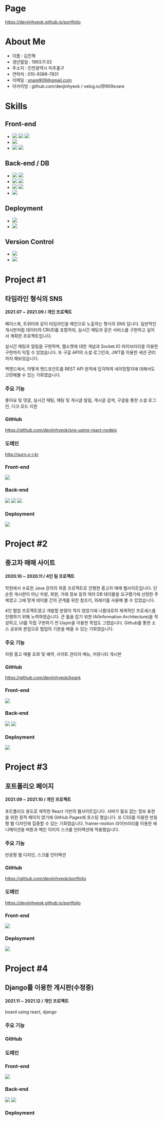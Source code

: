 # Page
https://devjinhyeok.github.io/portfolio

# About Me
- 이름 : 김진혁
- 생년월일 : 1993.11.02
- 주소지 : 인천광역시 미추홀구
- 연락처 : 010-9389-7831
- 이메일 : snare909@gmail.com
- 아카이빙 : github.com/devjinhyeok / velog.io/@909snare

# Skills
## Front-end
- <span><img src="https://img.shields.io/badge/HTML-e34f26?style=flat&logo=html5&logoColor=white"/></span> <span><img src="https://img.shields.io/badge/CSS-1572b6?style=flat&logo=css3&logoColor=white"/></span> <span><img src="https://img.shields.io/badge/JavaScript-dbab09?style=flat&logo=javascript&logoColor=white"/></span>
- <span><img src="https://img.shields.io/badge/jQuery-0769ad?style=flat&logo=jquery&logoColor=white"/></span>
- <span><img src="https://img.shields.io/badge/React-61dafb?style=flat&logo=react&logoColor=white"/></span>
<span><img src="https://img.shields.io/badge/Redux-764abc?style=flat&logo=redux&logoColor=white"/></span>
## Back-end / DB
- <span><img src="https://img.shields.io/badge/Node.js-3c873a?style=flat&logo=Node.js&logoColor=white"/></span> 
<span><img src="https://img.shields.io/badge/express-6ba063?style=flat&logo=Express&logoColor=white"/></span>
- <span><img src="https://img.shields.io/badge/MongoDB-3fa037?style=flat&logo=MongoDB&logoColor=white"/></span> 
<span><img src="https://img.shields.io/badge/mongoose-ffffff?style=flat"/></span>
- <span><img src="https://img.shields.io/badge/Spring-6AAD3D?style=flat&logo=Spring&logoColor=white"/></span> 
<span><img src="https://img.shields.io/badge/Servlets-F18146?style=flat&logo=Java&logoColor=white"/></span>
- <span><img src="https://img.shields.io/badge/Oracle-DB2024?style=flat&logo=Oracle&logoColor=white"/></span>
## Deployment
- <span><img src="https://img.shields.io/badge/AWS-F79403?style=flat&logo=amazon-aws&logoColor=white"/></span>
- <span><img src="https://img.shields.io/badge/GCP-4C89ED?style=flat&logo=Google&logoColor=white"/></span>
## Version Control
- <span><img src="https://img.shields.io/badge/git-E94D31?style=flat&logo=git&logoColor=white"/></span>
- <span><img src="https://img.shields.io/badge/GitHub-000000?style=flat&logo=GitHub&logoColor=white"/></span>

# Project #1 
## 타임라인 형식의 SNS
#### 2021.07 ~ 2021.09 / 개인 프로젝트 
페이스북, 트위터와 같이 타임라인을 메인으로 노출하는 형식의 SNS 입니다. 
일반적인 게시판처럼 데이터의 CRUD를 포함하되, 실시간 채팅과 같은 서비스를 구현하고 싶어서 계획한 프로젝트입니다. 

실시간 채팅과 알림을 구현하며, 웹소켓에 대한 개념과 Socket.IO 라이브러리을 이용한 구현까지 익힐 수 있었습니다. 또 구글 API의 소셜 로그인과, JWT를 이용한 세션 관리까지 해보았습니다. 

백엔드에서, 어떻게 엔드포인트를 REST API 원칙에 입각하여 네이밍할지에 대해서도 고민해볼 수 있는 기회였습니다.
### 주요 기능
좋아요 및 댓글, 실시간 채팅, 채팅 및 게시글 알림, 게시글 검색, 구글을 통한 소셜 로그인, 다크 모드 지원
### GitHub
https://github.com/devjinhyeok/sns-using-react-nodejs
### 도메인
http://surn.o-r.kr
### Front-end
<span><img src="https://img.shields.io/badge/React-61dafb?style=flat&logo=react&logoColor=white"/></span>
### Back-end
<span><img src="https://img.shields.io/badge/Node.js-3c873a?style=flat&logo=Node.js&logoColor=white"/></span> <span><img src="https://img.shields.io/badge/express-6ba063?style=flat&logo=Express&logoColor=white"/></span> <span><img src="https://img.shields.io/badge/MongoDB-3fa037?style=flat&logo=MongoDB&logoColor=white"/></span> 
### Deployment
<span><img src="https://img.shields.io/badge/GCP-4C89ED?style=flat&logo=Google&logoColor=white"/></span>

# Project #2 
## 중고차 매매 사이트 
#### 2020.10 ~ 2020.11 / 4인 팀 프로젝트 
학원에서 수료한 Java 강의의 최종 프로젝트로 진행한 중고차 매매 웹사이트입니다. 단순한 게시판이 아닌 차량, 회원, 거래 정보 등의 여러 DB 테이블을 요구했기에 선정한 주제였고 그에 맞게 테이블 간의 관계를 위한 참조키, 외래키를 사용해 볼 수 있었습니다. 

4인 협업 프로젝트였고 개발할 분량이 적지 않았기에 나름대로의 체계적인 프로세스를 진행하기 위해 노력하였습니다. 큰 틀을 잡기 위한 IA(Information Architecture)을 작성하고, UI를 직접 구현하기 전 Uxpin을 이용한 목업도 그렸습니다. Github를 통한 소스 공유와 분업으로 협업의 기본을 배울 수 있는 기회였습니다. 
### 주요 기능
차량 중고 매물 조회 및 예약, 사이트 관리자 메뉴, 커뮤니티 게시판 
### GitHub
https://github.com/devjinhyeok/kpark
### Front-end
<span><img src="https://img.shields.io/badge/JSP-F18146?style=flat&logo=Java&logoColor=white"/></span>
### Back-end
<span><img src="https://img.shields.io/badge/Spring-6AAD3D?style=flat&logo=Spring&logoColor=white"/></span> <span><img src="https://img.shields.io/badge/Oracle-DB2024?style=flat&logo=Oracle&logoColor=white"/></span>
### Deployment
<span><img src="https://img.shields.io/badge/AWS-F79403?style=flat&logo=amazon-aws&logoColor=white"/></span>

# Project #3 
## 포트폴리오 페이지
#### 2021.09 ~ 2021.10 / 개인 프로젝트 
포트폴리오 용도로 제작한 React 기반의 웹사이트입니다. 서버가 필요 없는 정보 표현을 위한 정적 페이지 였기에 GitHub Pages에 호스팅 했습니다. 또 CSS를 이용한 반응형 웹 디자인에 집중할 수 있는 기회였습니다. framer-motion 라이브러리를 이용한 애니메이션을 버튼과 메인 이미지 스크롤 인터랙션에 적용했습니다.
### 주요 기능
반응형 웹 디자인, 스크롤 인터랙션 
### GitHub
https://github.com/devjinhyeok/portfolio
### 도메인
https://devjinhyeok.github.io/portfolio
### Front-end
<span><img src="https://img.shields.io/badge/React-61dafb?style=flat&logo=react&logoColor=white"/></span>
### Deployment
<span><img src="https://img.shields.io/badge/GitHub Pages-000000?style=flat&logo=GitHub&logoColor=white"/></span>

# Project #4 
## Django를 이용한 게시판(수정중)
#### 2021.11 ~ 2021.12 / 개인 프로젝트 
board using react, django
### 주요 기능
### GitHub
<!-- https://github.com/devjinhyeok/portfolio -->
### 도메인
<!-- https://devjinhyeok.github.io/portfolio -->
### Front-end
<span><img src="https://img.shields.io/badge/React-61dafb?style=flat&logo=react&logoColor=white"/></span>
### Back-end
<span><img src="https://img.shields.io/badge/Django-092D1F?style=flat&logo=django&logoColor=white"/></span>
<span><img src="https://img.shields.io/badge/django REST framework-092D1F?style=flat&logo=django&logoColor=white"/></span>
### Deployment
<!-- GitHub Pages -->
